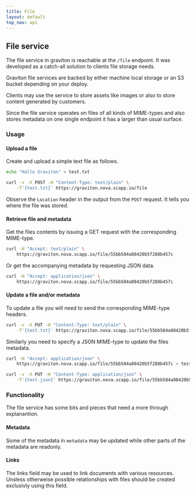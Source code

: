 ```yaml
---
title: File
layout: default
top_nav: api
---
```


## File service

The file service in graviton is reachable at the ``/file`` endpoint. It was developed as a catch-all solution to clients file storage needs.

Graviton file services are backed by either machine local storage or an S3 bucket depending on your deploy.

Clients may use the service to store assets like images or also to store content generated by customers.

Since the file service operates on files of all kinds of MIME-types and also stores metadata on one single endpoint it has a larger than usual surface.

### Usage

#### Upload a file

Create and upload a simple text file as follows.

````bash
echo "Hallo Graviton" > test.txt

curl -v -X POST -H "Content-Type: text/plain" \
    -T'{test.txt}' https://graviton.nova.scapp.io/file
````

Observe the ``Location`` header in the output from the ``POST`` request. It tells you where the file was stored.

#### Retrieve file and metadata

Get the files contents by issuing a GET request with the corresponding MIME-type.

````bash
curl -H "Accept: text/plain" \
    https://graviton.nova.scapp.io/file/55bb584a08420b5f288b457c
````

Or get the accompanying metadata by requesting JSON data.

````bash
curl -H "Accept: application/json" \
    https://graviton.nova.scapp.io/file/55bb584a08420b5f288b457c
````

#### Update a file and/or metadata

To update a file you will need to send the corresponding MIME-type headers.

````bash
curl -v -X PUT -H "Content-Type: text/plain" \
    -T'{test.txt}' https://graviton.nova.scapp.io/file/55bb584a08420b5f288b457c
````

Similarly you need to specify a JSON MIME-type to update the files metadata.

````bash
curl -H "Accept: application/json" \
    https://graviton.nova.scapp.io/file/55bb584a08420b5f288b457c > test.json

curl -v -X PUT -H "Content-Type: application/json" \
    -T'{test.json}' https://graviton.nova.scapp.io/file/55bb584a08420b5f288b457c
````

### Functionality

The file service has some bits and pieces that need a more through explanantion.

#### Metadata

Some of the metadata in ``metadata`` may be updated while other parts of the metadata are readonly.

#### Links

The links field may be used to link documents with various resources. Unsless otherweise possible relationships with files should be created exclusivly using this field.

